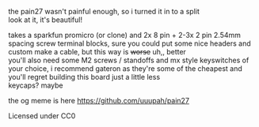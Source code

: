 the pain27 wasn't painful enough, so i turned it in to a split  
look at it, it's beautiful!  

takes a sparkfun promicro (or clone) and 2x 8 pin + 2-3x 2 pin 2.54mm spacing screw terminal blocks, sure you could put some nice headers and custom make a cable, but this way is ~~worse~~ uh,, better  
you'll also need some M2 screws / standoffs and mx style keyswitches of your choice, i recommend gateron as they're some of the cheapest and you'll regret building this board just a little less  
keycaps? maybe  


the og meme is here https://github.com/uuupah/pain27  

Licensed under CC0  